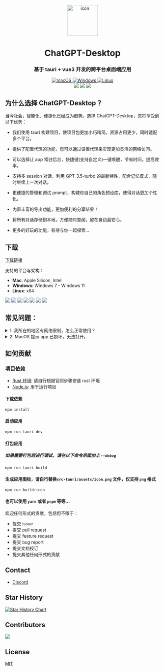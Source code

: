 <div align=center>
  <a href='https://github.com/bilibili-ayang/ChatGPT-Desktop'>
    <img height=100 src='./src-tauri/assets/icon.png' alt='icon' />
  </a>

  <h1>ChatGPT-Desktop</h1>

  <h3>基于 tauri + vue3 开发的跨平台桌面端应用</h3>

  <div>
    <a href="https://github.com/bilibili-ayang/ChatGPT-Desktop/releases">
      <img alt="macOS" src="https://img.shields.io/badge/-macOS-black?style=flat-square&logo=apple&logoColor=white" />
    </a>
    <a href="https://github.com/bilibili-ayang/ChatGPT-Desktop/releases">
      <img alt="Windows" src="https://img.shields.io/badge/-Windows-blue?style=flat-square&logo=windows&logoColor=white" />
    </a>
    <a href="https://github.com/bilibili-ayang/ChatGPT-Desktop/releases">
      <img alt="Linux" src="https://img.shields.io/badge/-Linux-yellow?style=flat-square&logo=linux&logoColor=white" />
    </a>
  </div>

  <div>
    <img src="https://img.shields.io/github/license/bilibili-ayang/ChatGPT-Desktop?style=flat-square" />
    <img src="https://img.shields.io/github/package-json/v/bilibili-ayang/ChatGPT-Desktop?style=flat-square" />
    <img src="https://img.shields.io/github/downloads/bilibili-ayang/ChatGPT-Desktop/total?style=flat-square" />
  </div>
</div>

## 为什么选择 ChatGPT-Desktop？

当今社会，智能化、便捷化已经成为趋势。选择 ChatGPT-Desktop，您将享受到以下优势：

- 我们使用 tauri 构建项目，使项目包更加小巧精简，资源占用更少，同时适配多个平台。

- 提供了配置代理的功能，您可以通过设置代理来实现更加灵活的网络访问。

- 可以选择让 app 常驻后台，快捷键(支持自定义)一键唤醒，节省时间，提高效率。

- 支持多 session 对话，利用 GPT-3.5-turbo 的最新特性，配合记忆模式，随时继续上一次对话。

- 更便捷的管理和调试 prompt，构建你自己的角色预设库，使得对话更加个性化。

- 内置丰富的导出功能，更加便利的分享结果！

- 将所有对话存储到本地，方便随时查阅，留在身边最安心。

- 更多的好玩的功能，有待与你一起探索...

## 下载

[下载链接](https://github.com/bilibili-ayang/ChatGPT-Desktop/releases)

支持的平台与架构：

- **Mac**: Apple Silicon, Intel
- **Windows**: Windows 7 - Windows 11
- **Linux**: x64

<img src='./images/theme.gif' />
<img src='./images/home.png' />
<img src='./images/settings.png' />
<img src='./images/role-1.png' />
<img src='./images/session-1.png' />
<img src='./images/session-2.png' />
<img src='./images/history.png' />

## 常见问题：

<details>
<summary>1. 我所在的地区有网络限制，怎么正常使用？</summary>

可以使用我们提供的[解决方案](https://github.com/ChatGPT-Desktop/ChatGPT-Desktop-Porxy)

</details>

<details>
<summary>2. MacOS 提示 app 已损坏，无法打开。</summary>
<img width='300' src='./images/problem-1.png' />

参考 huazai 大佬的[解决办法](https://zhuanlan.zhihu.com/p/135948430)

</details>

## 如何贡献

### 项目依赖

- [Rust 环境](https://tauri.app/v1/guides/getting-started/prerequisites/): 请自行根据官网步骤安装 rust 环境
- [Node.js](https://nodejs.org/en/): 用于运行项目

#### 下载依赖

```shell
npm install
```

#### 启动应用

```shell
npm run tauri dev
```

#### 打包应用

##### 如果需要打包后进行调试，请在以下命令后面加上 `--debug`

```shell
npm run tauri build
```

#### 生成应用图标，请自行替换`src-tauri/assets/icon.png` 文件，仅支持 `png` 格式

```shell
npm run build:icon
```

#### 也可以使用 `yarn` 或者 `pnpm` 等等...

欢迎任何形式的贡献，包括但不限于：

- 提交 issue
- 提交 pull request
- 提交 feature request
- 提交 bug report
- 提交文档校订
- 提交其他任何形式的贡献

## Contact

- [Discord](https://discord.gg/jg4waryfA6)

## Star History

[![Star History Chart](https://api.star-history.com/svg?repos=ChatGPT-Desktop/ChatGPT-Desktop&type=Date)](https://star-history.com/#ChatGPT-Desktop/ChatGPT-Desktop&Date)

## Contributors

<a href="https://github.com/bilibili-ayang/ChatGPT-Desktop/graphs/contributors">
  <img src="https://contrib.rocks/image?repo=bilibili-ayang/ChatGPT-Desktop" />
</a>

## License

[MIT](./LICENSE)
